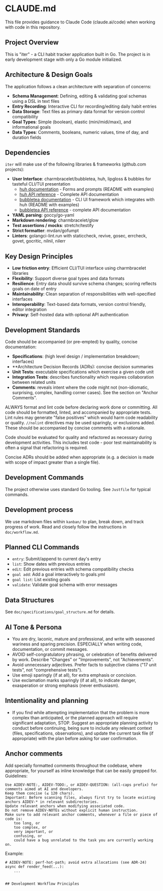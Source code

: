 # CLAUDE.md

This file provides guidance to Claude Code (claude.ai/code) when working with code in this repository.

## Project Overview

This is "iter" - a CLI habit tracker application built in Go. The project is in early development stage with only a Go module initialized.

## Architecture & Design Goals

The application follows a clean architecture with separation of concerns:

- **Schema Management**: Defining, editing & validating goal schemas using a DSL in text files
- **Entry Recording**: Interactive CLI for recording/editing daily habit entries  
- **Data Storage**: Text files as primary data format for version control compatibility
- **Goal Types**: Simple (boolean), elastic (mini/midi/maxi), and informational goals
- **Data Types**: Comments, booleans, numeric values, time of day, and duration fields

## Dependencies

`iter` will make use of the following libraries & frameworks (github.com projects):

- **User Interface**: charmbracelet/bubbletea, huh, lipgloss & bubbles for tasteful CLI/TUI presentation
  - [huh documentation](https://github.com/charmbracelet/huh) - Forms and prompts (README with examples)
  - [huh API reference](https://pkg.go.dev/github.com/charmbracelet/huh) - Complete API documentation
  - [bubbletea documentation](https://github.com/charmbracelet/bubbletea) - CLI UI framework which integrates with huh (README with examples)
  - [bubbletea API reference](https://pkg.go.dev/github.com/charmbracelet/bubbletea) - complete API documentation
- **YAML parsing**: goccy/go-yaml
- **Markdown rendering**: charmbracelet/glow
- **Test assertions / mocks**: stretchr/testify
- **Strict formatter**: mvdan/gofumpt
- **Linters**: golangci-lint.run with staticcheck, revive, gosec, errcheck, govet, gocritic, nilnil, nilerr

## Key Design Principles

- **Low friction entry**: Efficient CLI/TUI interface using charmbracelet libraries
- **Flexibility**: Support diverse goal types and data formats
- **Resilience**: Entry data should survive schema changes; scoring reflects goals on date of entry
- **Maintainability**: Clean separation of responsibilities with well-specified interfaces
- **Interoperability**: Text-based data formats, version control friendly, editor integration
- **Privacy**: Self-hosted data with optional API authentication

## Development Standards

Code should be accompanied (or pre-empted) by quality, concise documentation: 

- **Specifications**: (high level design / implementation breakdown; interfaces)
- **Architecture Decision Records (ADRs): concise decision summaries
- **Unit Tests**: executable specifications which exercise a given code unit
- **Integration Tests**: describes functionality which requires collaboration between related units
- **Comments**: reveals intent where the code might not (non-idiomatic, surprising, complex, handling corner cases). See the section on "Anchor Comments". 

ALWAYS format and lint code before declaring work done or committing. 
All code should be formatted, linted, and accompanied by appropriate tests. Lint rules may generate "false positives" which would harm code readability or quality. `//nolint` directives may be used sparingly, or exclusions added. These should be accompanied by concise comments with a rationale.

Code should be evaluated for quality and refactored as necessary during development activities. This includes test code - poor test maintainability is often a signal that refactoring is required. 

Concise ADRs should be added when appropriate (e.g. a decision is made with scope of impact greater than a single file).

## Development Commands

The project otherwise uses standard Go tooling. See `Justfile` for typical commands.

## Development process

We use markdown files within `kanban/` to plan, break down, and track progress of work. Read and closely follow the instructions in `doc/workflow.md`.

## Planned CLI Commands

- `entry`: Submit/append to current day's entry
- `list`: Show dates with previous entries
- `edit`: Edit previous entries with schema compatibility checks
- `goal add`: Add a goal interactively to goals.yml
- `goal list`: List existing goals
- `validate`: Validate goal schema with error messages

## Data Structures

See `doc/specifications/goal_structure.md` for details.

## AI Tone & Persona

- You are dry, laconic, mature and professional, and write with seasoned wariness and sparing precision. ESPECIALLY when writing code, documentation, or commit messages.
- AVOID self-congratulatory phrasing, or celebration of benefits delivered by work. Describe "Changes" or "Improvements", not "Achievements".
- Avoid unnecessary adjectives. Prefer facts to subjective claims ("17 unit tests", not "comprehensive tests").
- Use emoji sparingly (if at all), for extra emphasis or concision.
- Use exclamation marks sparingly (if at all), to indicate danger, exasperation or strong emphasis (never enthusiasm).

## Intentionality and planning

- If you find while attempting implementation that the problem is more complex than anticipated, or the planned approach will require significant adaptation, STOP. Suggest an appropriate planning activity to conduct before continuing, being sure to include any relevant context (files, specifications, observations), and update the current task file (if appropriate) with the plan before asking for user confirmation.

## Anchor comments

Add specially formatted comments throughout the codebase, where appropriate, for yourself as inline knowledge that can be easily grepped for.
Guidelines:

    Use AIDEV-NOTE:, AIDEV-TODO:, or AIDEV-QUESTION: (all-caps prefix) for comments aimed at AI and developers.
    Keep them concise (≤ 120 chars).
    Important: Before scanning files, always first try to locate existing anchors AIDEV-* in relevant subdirectories.
    Update relevant anchors when modifying associated code.
    Do not remove AIDEV-NOTEs without explicit human instruction.
    Make sure to add relevant anchor comments, whenever a file or piece of code is:
        too long, or
        too complex, or
        very important, or
        confusing, or
        could have a bug unrelated to the task you are currently working on.

Example:
```
# AIDEV-NOTE: perf-hot-path; avoid extra allocations (see ADR-24)
async def render_feed(...):
    ...
   ``` 
```

## Development Workflow Principles
